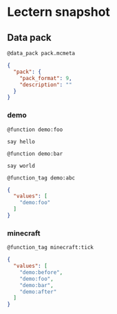 # Lectern snapshot

## Data pack

`@data_pack pack.mcmeta`

```json
{
  "pack": {
    "pack_format": 9,
    "description": ""
  }
}
```

### demo

`@function demo:foo`

```mcfunction
say hello
```

`@function demo:bar`

```mcfunction
say world
```

`@function_tag demo:abc`

```json
{
  "values": [
    "demo:foo"
  ]
}
```

### minecraft

`@function_tag minecraft:tick`

```json
{
  "values": [
    "demo:before",
    "demo:foo",
    "demo:bar",
    "demo:after"
  ]
}
```
